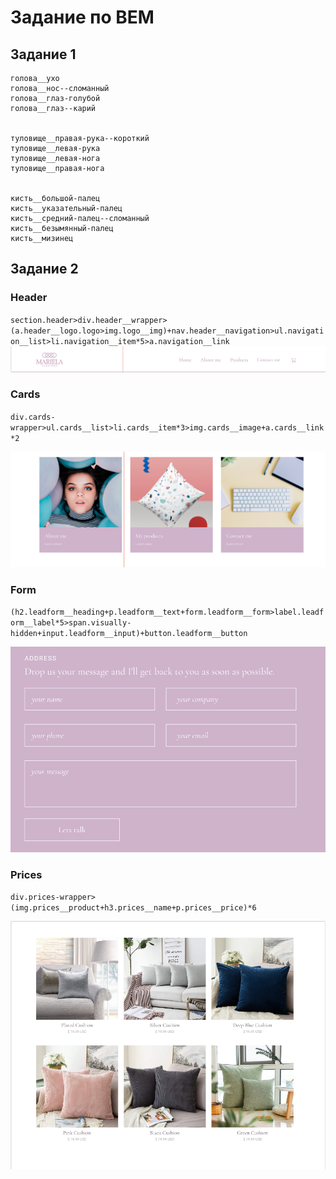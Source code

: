 # Задание по BEM

## Задание 1

```
голова__ухо
голова__нос--сломанный
голова__глаз-голубой
голова__глаз--карий


туловище__правая-рука--короткий
туловище__левая-рука
туловище__левая-нога
туловище__правая-нога


кисть__большой-палец
кисть__указательный-палец
кисть__средний-палец--сломанный
кисть__безымянный-палец
кисть__мизинец
```


## Задание 2
### Header

`
section.header>div.header__wrapper>(a.header__logo.logo>img.logo__img)+nav.header__navigation>ul.navigation__list>li.navigation__item*5>a.navigation__link
`
![header](/img/header.png)


### Cards

`
div.cards-wrapper>ul.cards__list>li.cards__item*3>img.cards__image+a.cards__link*2
`

![header](/img/cards.png)


### Form

`
(h2.leadform__heading+p.leadform__text+form.leadform__form>label.leadform__label*5>span.visually-hidden+input.leadform__input)+button.leadform__button
`

![form](/img/form.png)


### Prices

`
div.prices-wrapper>(img.prices__product+h3.prices__name+p.prices__price)*6
`

![prices](/img/prices.png)
